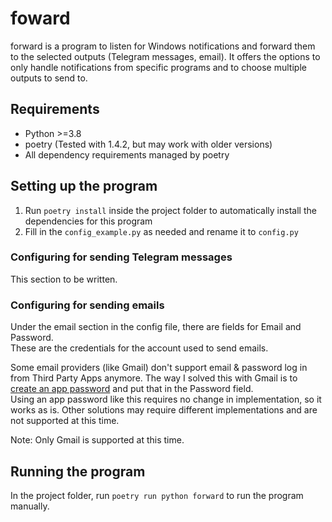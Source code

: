 # foward

forward is a program to listen for Windows notifications and forward them to the selected outputs (Telegram messages, email).  It offers the options to only handle notifications from specific programs and to choose multiple outputs to send to.


## Requirements

- Python >=3.8
- poetry (Tested with 1.4.2, but may work with older versions)
- All dependency requirements managed by poetry


## Setting up the program

1. Run `poetry install` inside the project folder to automatically install the dependencies for this program
2. Fill in the `config_example.py` as needed and rename it to `config.py`

### Configuring for sending Telegram messages

This section to be written.


### Configuring for sending emails

Under the email section in the config file, there are fields for Email and Password.  
These are the credentials for the account used to send emails.  

Some email providers (like Gmail) don't support email & password log in from Third Party Apps anymore.  The way I solved this with Gmail is to [create an app password](https://urldefense.com/v3/__https://support.google.com/mail/answer/185833?hl=en__;!!MiXNeB2G!JfyhheHvhysiGUW_JXZMoCstAzP3-L8fg2e6aieke2V9YJqBbGrmqvTy6x5Y660kj8y3QxPkpObtq-NDxSkKcw$) and put that in the Password field.  
Using an app password like this requires no change in implementation, so it works as is. Other solutions may require different implementations and are not supported at this time.

Note: Only Gmail is supported at this time.

## Running the program

In the project folder, run `poetry run python forward` to run the program manually.
